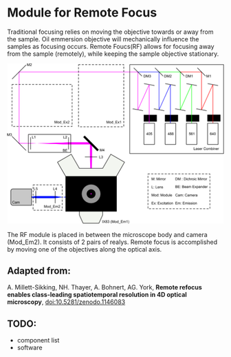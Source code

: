 # Module for Remote Focus

Traditional focusing relies on moving the objective towards or away from the sample. Oil emmersion objective will mechanically influence the samples as focusing occurs. Remote Foucs(RF) allows for focusing away from the sample (remotely), while keeping the sample objective stationary. 


![RF Schematic](/images/schematic.png)


The RF module is placed in between the microscope body and camera (Mod_Em2). It consists of 2 pairs of realys. Remote focus is accomplished by moving one of the objectives along the optical axis.


## Adapted from:
A. Millett-Sikking, NH. Thayer, A. Bohnert, AG. York, **Remote refocus enables class-leading spatiotemporal resolution in 4D optical microscopy**, [doi:10.5281/zenodo.1146083](https://calico.github.io/remote_refocus/)

## TODO:
* component list
* software